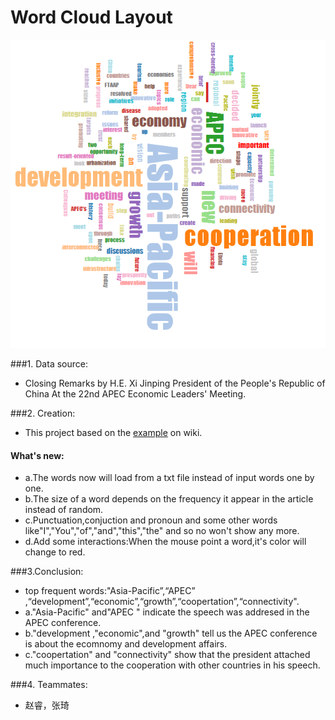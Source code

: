 # Word Cloud Layout


![Figure 1](3_1.png)

###1. Data source: 
+ Closing Remarks by H.E. Xi Jinping President of the People's Republic of China At the 22nd APEC Economic Leaders' Meeting.

###2. Creation:
+ This project based on the [example](https://github.com/jasondavies/d3-cloud) on wiki.

#### What's new:
+ a.The words now will load from a txt file instead of input words one by one.
+ b.The size of a word depends on the frequency it appear in the article instead of random.
+ c.Punctuation,conjuction and pronoun and some other words like"I","You","of","and","this","the" and so no won't show any more.
+ d.Add some interactions:When the mouse point a word,it's color will change to red.


###3.Conclusion:
+ top  frequent words:"Asia-Pacific”,“APEC” ,“development”,“economic”,“growth”,“coopertation”,“connectivity".
+ a."Asia-Pacific" and"APEC " indicate the speech was addresed in the APEC conference.
+ b."development ,"economic",and "growth" tell us the APEC conference is about the ecomnomy and development affairs.
+ c."coopertation" and "connectivity" show that the president attached much importance to the cooperation with other countries in his speech.


###4. Teammates:
+ 赵睿，张琦
